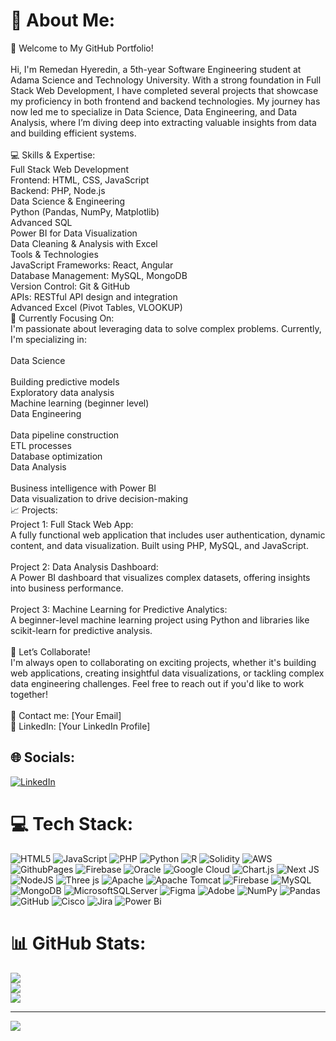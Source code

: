 # 💫 About Me:
👋 Welcome to My GitHub Portfolio!<br><br>Hi, I'm Remedan Hyeredin, a 5th-year Software Engineering student at Adama Science and Technology University. With a strong foundation in Full Stack Web Development, I have completed several projects that showcase my proficiency in both frontend and backend technologies. My journey has now led me to specialize in Data Science, Data Engineering, and Data Analysis, where I’m diving deep into extracting valuable insights from data and building efficient systems.<br><br>💻 Skills & Expertise:<br>Full Stack Web Development<br>Frontend: HTML, CSS, JavaScript<br>Backend: PHP, Node.js<br>Data Science & Engineering<br>Python (Pandas, NumPy, Matplotlib)<br>Advanced SQL<br>Power BI for Data Visualization<br>Data Cleaning & Analysis with Excel<br>Tools & Technologies<br>JavaScript Frameworks: React, Angular<br>Database Management: MySQL, MongoDB<br>Version Control: Git & GitHub<br>APIs: RESTful API design and integration<br>Advanced Excel (Pivot Tables, VLOOKUP)<br>🌱 Currently Focusing On:<br>I'm passionate about leveraging data to solve complex problems. Currently, I'm specializing in:<br><br>Data Science<br><br>Building predictive models<br>Exploratory data analysis<br>Machine learning (beginner level)<br>Data Engineering<br><br>Data pipeline construction<br>ETL processes<br>Database optimization<br>Data Analysis<br><br>Business intelligence with Power BI<br>Data visualization to drive decision-making<br>📈 Projects:<br>Project 1: Full Stack Web App:<br>A fully functional web application that includes user authentication, dynamic content, and data visualization. Built using PHP, MySQL, and JavaScript.<br><br>Project 2: Data Analysis Dashboard:<br>A Power BI dashboard that visualizes complex datasets, offering insights into business performance.<br><br>Project 3: Machine Learning for Predictive Analytics:<br>A beginner-level machine learning project using Python and libraries like scikit-learn for predictive analysis.<br><br>💬 Let’s Collaborate!<br>I'm always open to collaborating on exciting projects, whether it's building web applications, creating insightful data visualizations, or tackling complex data engineering challenges. Feel free to reach out if you'd like to work together!<br><br>📧 Contact me: [Your Email]<br>🔗 LinkedIn: [Your LinkedIn Profile]


## 🌐 Socials:
[![LinkedIn](https://img.shields.io/badge/LinkedIn-%230077B5.svg?logo=linkedin&logoColor=white)](https://linkedin.com/in/https://www.linkedin.com/in/remedan/) 

# 💻 Tech Stack:
![HTML5](https://img.shields.io/badge/html5-%23E34F26.svg?style=for-the-badge&logo=html5&logoColor=white) ![JavaScript](https://img.shields.io/badge/javascript-%23323330.svg?style=for-the-badge&logo=javascript&logoColor=%23F7DF1E) ![PHP](https://img.shields.io/badge/php-%23777BB4.svg?style=for-the-badge&logo=php&logoColor=white) ![Python](https://img.shields.io/badge/python-3670A0?style=for-the-badge&logo=python&logoColor=ffdd54) ![R](https://img.shields.io/badge/r-%23276DC3.svg?style=for-the-badge&logo=r&logoColor=white) ![Solidity](https://img.shields.io/badge/Solidity-%23363636.svg?style=for-the-badge&logo=solidity&logoColor=white) ![AWS](https://img.shields.io/badge/AWS-%23FF9900.svg?style=for-the-badge&logo=amazon-aws&logoColor=white) ![GithubPages](https://img.shields.io/badge/github%20pages-121013?style=for-the-badge&logo=github&logoColor=white) ![Firebase](https://img.shields.io/badge/firebase-%23039BE5.svg?style=for-the-badge&logo=firebase) ![Oracle](https://img.shields.io/badge/Oracle-F80000?style=for-the-badge&logo=oracle&logoColor=white) ![Google Cloud](https://img.shields.io/badge/GoogleCloud-%234285F4.svg?style=for-the-badge&logo=google-cloud&logoColor=white) ![Chart.js](https://img.shields.io/badge/chart.js-F5788D.svg?style=for-the-badge&logo=chart.js&logoColor=white) ![Next JS](https://img.shields.io/badge/Next-black?style=for-the-badge&logo=next.js&logoColor=white) ![NodeJS](https://img.shields.io/badge/node.js-6DA55F?style=for-the-badge&logo=node.js&logoColor=white) ![Three js](https://img.shields.io/badge/threejs-black?style=for-the-badge&logo=three.js&logoColor=white) ![Apache](https://img.shields.io/badge/apache-%23D42029.svg?style=for-the-badge&logo=apache&logoColor=white) ![Apache Tomcat](https://img.shields.io/badge/apache%20tomcat-%23F8DC75.svg?style=for-the-badge&logo=apache-tomcat&logoColor=black) ![Firebase](https://img.shields.io/badge/firebase-a08021?style=for-the-badge&logo=firebase&logoColor=ffcd34) ![MySQL](https://img.shields.io/badge/mysql-4479A1.svg?style=for-the-badge&logo=mysql&logoColor=white) ![MongoDB](https://img.shields.io/badge/MongoDB-%234ea94b.svg?style=for-the-badge&logo=mongodb&logoColor=white) ![MicrosoftSQLServer](https://img.shields.io/badge/Microsoft%20SQL%20Server-CC2927?style=for-the-badge&logo=microsoft%20sql%20server&logoColor=white) ![Figma](https://img.shields.io/badge/figma-%23F24E1E.svg?style=for-the-badge&logo=figma&logoColor=white) ![Adobe](https://img.shields.io/badge/adobe-%23FF0000.svg?style=for-the-badge&logo=adobe&logoColor=white) ![NumPy](https://img.shields.io/badge/numpy-%23013243.svg?style=for-the-badge&logo=numpy&logoColor=white) ![Pandas](https://img.shields.io/badge/pandas-%23150458.svg?style=for-the-badge&logo=pandas&logoColor=white) ![GitHub](https://img.shields.io/badge/github-%23121011.svg?style=for-the-badge&logo=github&logoColor=white) ![Cisco](https://img.shields.io/badge/cisco-%23049fd9.svg?style=for-the-badge&logo=cisco&logoColor=black) ![Jira](https://img.shields.io/badge/jira-%230A0FFF.svg?style=for-the-badge&logo=jira&logoColor=white) ![Power Bi](https://img.shields.io/badge/power_bi-F2C811?style=for-the-badge&logo=powerbi&logoColor=black)
# 📊 GitHub Stats:
![](https://github-readme-stats.vercel.app/api?username=RemedanSE123&theme=dark&hide_border=false&include_all_commits=true&count_private=true)<br/>
![](https://github-readme-streak-stats.herokuapp.com/?user=RemedanSE123&theme=dark&hide_border=false)<br/>
![](https://github-readme-stats.vercel.app/api/top-langs/?username=RemedanSE123&theme=dark&hide_border=false&include_all_commits=true&count_private=true&layout=compact)

---
[![](https://visitcount.itsvg.in/api?id=RemedanSE123&icon=0&color=3)](https://visitcount.itsvg.in)

<!-- Proudly created with GPRM ( https://gprm.itsvg.in ) -->
